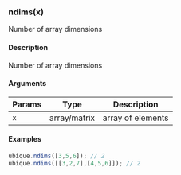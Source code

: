 ### ndims(x)

Number of array dimensions


#### Description

Number of array dimensions  



#### Arguments

|Params|Type|Description
|---------|----|-----------
|`x` | array/matrix | array of elements


#### Examples

```js
ubique.ndims([3,5,6]); // 2
ubique.ndims([[3,2,7],[4,5,6]]); // 2
```

